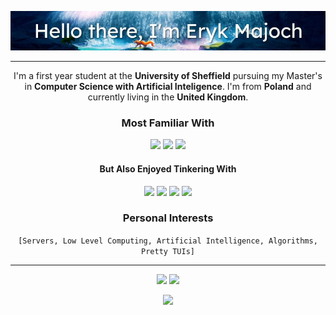 <p align="center">
  <img src="https://github.com/ErykMajoch/ErykMajoch/blob/main/assets/banner.jpg"></img>
</p>

<hr>

<p align="center">
  I'm a first year student at the <b>University of Sheffield</b> pursuing my Master's in <b>Computer Science with Artificial Inteligence</b>. I'm from <b>Poland</b> and currently living in the <b>United Kingdom</b>.
</p>

<h3 align="center">Most Familiar With</h3>
<p align="center">
  <img src="https://img.shields.io/badge/C%2B%2B-00599C?style=for-the-badge&logo=c%2B%2B&logoColor=white">
  <img src="https://img.shields.io/badge/Python-14354C?style=for-the-badge&logo=python&logoColor=white">
  <img src="https://img.shields.io/badge/Rust-000000?style=for-the-badge&logo=rust&logoColor=white">
</p>

<h4 align="center">But Also Enjoyed Tinkering With</h4>
<p align="center">
  <img src="https://img.shields.io/badge/Ruby-CC342D?style=for-the-badge&logo=ruby&logoColor=white">
  <img src="https://img.shields.io/badge/Java-ED8B00?style=for-the-badge&logo=java&logoColor=white">
  <img src="https://img.shields.io/badge/JavaScript-F7DF1E?style=for-the-badge&logo=javascript&logoColor=black">
  <img src="https://img.shields.io/badge/C%23-239120?style=for-the-badge&logo=c-sharp&logoColor=white">
</p>

<h3 align="center">Personal Interests</h3>
<p align="center">
<code>[Servers, Low Level Computing, Artificial Intelligence, Algorithms, Pretty TUIs]</code>
</p>

<!-- ### How I'd define myself... (literally :p)
```c++
#include <string>
#include <array>

struct EMajoch : Human {
  int age = 19;

  std::array<std::string, 5> = {"Servers", "Low Level Coding",
    "Artificial Intelligence", "Algorithms", "Pretty TUIs"};

  std::array<std::string, > = {"Electric Guitar", ""}
};
``` -->

<hr>

<p align="center">
  <img src="https://img.shields.io/badge/Arch_Linux-1793D1?style=for-the-badge&logo=arch-linux&logoColor=white">
  <img src="https://img.shields.io/badge/Windows-0078D6?style=for-the-badge&logo=windows&logoColor=white">
</p>

<p align="center">
<img src="https://komarev.com/ghpvc/?username=ErykMajoch&&color=blueviolet&style=flat-square&label=Visitors">
</p>
